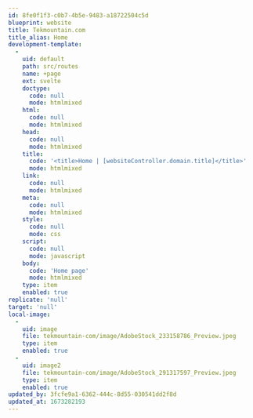 ```yaml
---
id: 8fe0f1f3-c0b7-4b5e-9483-a18722504c5d
blueprint: website
title: Tekmountain.com
title_alias: Home
development-template:
  -
    uid: default
    path: src/routes
    name: +page
    ext: svelte
    doctype:
      code: null
      mode: htmlmixed
    html:
      code: null
      mode: htmlmixed
    head:
      code: null
      mode: htmlmixed
    title:
      code: '<title>Home | [websiteController.domain.title]</title>'
      mode: htmlmixed
    link:
      code: null
      mode: htmlmixed
    meta:
      code: null
      mode: htmlmixed
    style:
      code: null
      mode: css
    script:
      code: null
      mode: javascript
    body:
      code: 'Home page'
      mode: htmlmixed
    type: item
    enabled: true
replicate: 'null'
target: 'null'
local-image:
  -
    uid: image
    file: tekmountain-com/image/AdobeStock_233158786_Preview.jpeg
    type: item
    enabled: true
  -
    uid: image2
    file: tekmountain-com/image/AdobeStock_291317597_Preview.jpeg
    type: item
    enabled: true
updated_by: 3fcfe9a1-6362-444c-8d55-030541dd2f8d
updated_at: 1673282193
---
```

